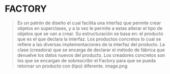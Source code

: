 # FACTORY
>Es un patrón de diseño el cual facilita una interfaz que permite crear objetos en superclases, y a la vez le permite a estas alterar el tipo de objetos que se van a crear.
>Su estructuración se basa en: el producto que es el que declara la interfaz.
>Los productos concretos lo cual se refiere a las diversas implementaciones de la interfaz del producto.
>La clase (creadora) que se encarga de declarar el método de fábrica que devuelve los datos nuevos del producto.
>Los creadores concretos son los que se encargan de sobrescribir el Factory para que se pueda retornar un producto con (tipo) diferente. 
>image.png